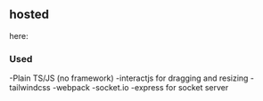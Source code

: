 ## hosted

here:

### Used

-Plain TS/JS (no framework)
-interactjs for dragging and resizing
-tailwindcss
-webpack
-socket.io
-express for socket server
